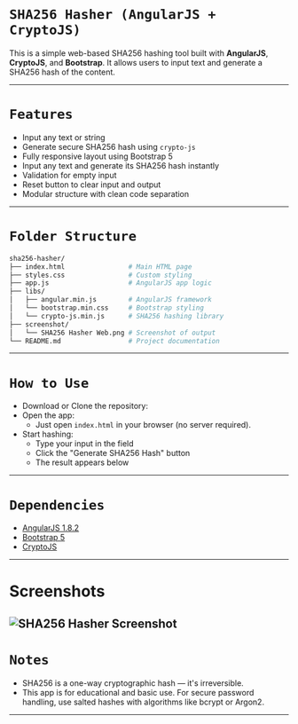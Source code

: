 
# `SHA256 Hasher (AngularJS + CryptoJS)`

This is a simple web-based SHA256 hashing tool built with **AngularJS**, **CryptoJS**, and **Bootstrap**. It allows users to input text and generate a SHA256 hash of the content.

---

# `Features`

- Input any text or string
- Generate secure SHA256 hash using `crypto-js`
- Fully responsive layout using Bootstrap 5
- Input any text and generate its SHA256 hash instantly
- Validation for empty input
- Reset button to clear input and output
- Modular structure with clean code separation

---

# `Folder Structure`
```bash
sha256-hasher/
├── index.html                # Main HTML page
├── styles.css                # Custom styling
├── app.js                    # AngularJS app logic
├── libs/
│   ├── angular.min.js        # AngularJS framework
│   └── bootstrap.min.css     # Bootstrap styling
│   └── crypto-js.min.js      # SHA256 hashing library
├── screenshot/
│   └── SHA256 Hasher Web.png # Screenshot of output 
└── README.md                 # Project documentation
```
---

# `How to Use`
 - Download or Clone the repository:
 - Open the app:
   - Just open `index.html` in your browser (no server required).
 - Start hashing:
   - Type your input in the field
   - Click the "Generate SHA256 Hash" button
   - The result appears below
---

# `Dependencies`

- [AngularJS 1.8.2](https://angularjs.org/)
- [Bootstrap 5](https://getbootstrap.com/)
- [CryptoJS](https://github.com/brix/crypto-js)
---

# Screenshots

![SHA256 Hasher Screenshot](screenshot/SHA256%20Hasher%20Web.png)
---

# `Notes`

- SHA256 is a one-way cryptographic hash — it's irreversible.
- This app is for educational and basic use. For secure password handling, use salted hashes with algorithms like bcrypt or Argon2.
---
